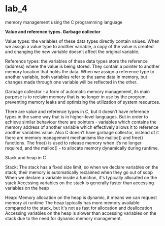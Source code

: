 # lab_4
memory management using the C programming language

**Value and reference types. Garbage collector**

Value types: the variables of these data types directly contain values. When we assign a value type to another variable, a copy of the value is created and changing the new variable doesn’t affect the original variable. 

Reference types: the variables of these data types store the reference (address) where the value is being stored. They contain a pointer to another memory location that holds the data. When we assign a reference type to another variable, both variables refer to the same data in memory, but changes made through one variable will be reflected in the other.

Garbage collector - a form of automatic memory management, its main purpose is to reclaim memory that is no longer in use by the program, preventing memory leaks and optimizing the utilization of system resources. 

There are value and reference types in C, but it doesn’t have reference types in the same way that is in higher-level languages. But in order to achieve similar behaviour there are pointers -  variables which contains the memory address of another variable which effectively allows it to reference another variables value. Also C doesn’t have garbage collector, instead of it there are memory management mechanisms like malloc() and free() functions. The free() is used to release memory when it’s no longer required, and the malloc() - to allocate memory dynamically during runtime. 

Stack and heap in C

Stack: 
The stack has a fixed size limit, so when we declare variables on the stack, their memory is automatically reclaimed when they go out of scop
When we declare a variable inside a function, it's typically allocated on the stack
Accessing variables on the stack is generally faster than accessing variables on the heap

Heap:
Memory allocation on the heap is dynamic, it means we can request memory at runtime
The heap typically has more memory available compared to the stack, but it's not as fast for allocation and deallocation
Accessing variables on the heap is slower than accessing variables on the stack due to the need for dynamic memory management.
